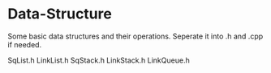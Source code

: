 # Data-Structure
Some basic data structures and their operations.
Seperate it into .h and .cpp if needed.

SqList.h
LinkList.h
SqStack.h
LinkStack.h
LinkQueue.h

